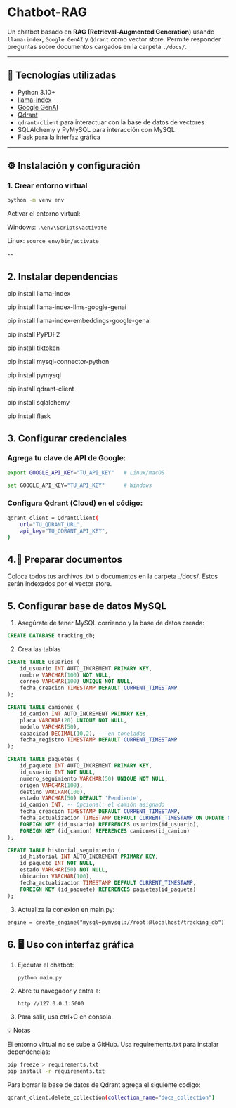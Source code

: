 # Chatbot-RAG

Un chatbot basado en **RAG (Retrieval-Augmented Generation)** usando `llama-index`, `Google GenAI` y `Qdrant` como vector store. Permite responder preguntas sobre documentos cargados en la carpeta `./docs/`.

---

## 🔹 Tecnologías utilizadas

- Python 3.10+
- [llama-index](https://pypi.org/project/llama-index/)
- [Google GenAI](https://cloud.google.com/genai)
- [Qdrant](https://qdrant.tech/)
- `qdrant-client` para interactuar con la base de datos de vectores
- SQLAlchemy y PyMySQL para interacción con MySQL
- Flask para la interfaz gráfica

---

## ⚙️ Instalación y configuración

### 1. Crear entorno virtual

```bash
python -m venv env

```
Activar el entorno virtual:

Windows:
    `.\env\Scripts\activate`

Linux:
    `source env/bin/activate`

--

## 2. Instalar dependencias

pip install llama-index

pip install llama-index-llms-google-genai

pip install llama-index-embeddings-google-genai

pip install PyPDF2

pip install tiktoken

pip install mysql-connector-python

pip install pymysql

pip install qdrant-client

pip install sqlalchemy

pip install flask



## 3. Configurar credenciales

 ### Agrega tu clave de API de Google:

```bash
export GOOGLE_API_KEY="TU_API_KEY"   # Linux/macOS

set GOOGLE_API_KEY="TU_API_KEY"      # Windows
```
### Configura Qdrant (Cloud) en el código:
```bash
qdrant_client = QdrantClient(
    url="TU_QDRANT_URL",
    api_key="TU_QDRANT_API_KEY",
)

```

## 4.📂 Preparar documentos

Coloca todos tus archivos .txt o documentos en la carpeta ./docs/. Estos serán indexados por el vector store.

## 5. Configurar base de datos MySQL

1. Asegúrate de tener MySQL corriendo y la base de datos creada:

```sql
CREATE DATABASE tracking_db;
```

2. Crea las tablas

```sql
CREATE TABLE usuarios (
    id_usuario INT AUTO_INCREMENT PRIMARY KEY,
    nombre VARCHAR(100) NOT NULL,
    correo VARCHAR(100) UNIQUE NOT NULL,
    fecha_creacion TIMESTAMP DEFAULT CURRENT_TIMESTAMP
); 
```

```sql
CREATE TABLE camiones (
    id_camion INT AUTO_INCREMENT PRIMARY KEY,
    placa VARCHAR(20) UNIQUE NOT NULL,
    modelo VARCHAR(50),
    capacidad DECIMAL(10,2), -- en toneladas
    fecha_registro TIMESTAMP DEFAULT CURRENT_TIMESTAMP
);
```

```sql
CREATE TABLE paquetes (
    id_paquete INT AUTO_INCREMENT PRIMARY KEY,
    id_usuario INT NOT NULL,
    numero_seguimiento VARCHAR(50) UNIQUE NOT NULL,
    origen VARCHAR(100),
    destino VARCHAR(100),
    estado VARCHAR(50) DEFAULT 'Pendiente',
    id_camion INT, -- Opcional: el camión asignado
    fecha_creacion TIMESTAMP DEFAULT CURRENT_TIMESTAMP,
    fecha_actualizacion TIMESTAMP DEFAULT CURRENT_TIMESTAMP ON UPDATE CURRENT_TIMESTAMP,
    FOREIGN KEY (id_usuario) REFERENCES usuarios(id_usuario),
    FOREIGN KEY (id_camion) REFERENCES camiones(id_camion)
);
```

```sql
CREATE TABLE historial_seguimiento (
    id_historial INT AUTO_INCREMENT PRIMARY KEY,
    id_paquete INT NOT NULL,
    estado VARCHAR(50) NOT NULL,
    ubicacion VARCHAR(100),
    fecha_actualizacion TIMESTAMP DEFAULT CURRENT_TIMESTAMP,
    FOREIGN KEY (id_paquete) REFERENCES paquetes(id_paquete)
);
```

3. Actualiza la conexión en main.py:

`engine = create_engine("mysql+pymysql://root:@localhost/tracking_db")`


## 6. 🖥️ Uso con interfaz gráfica

1. Ejecutar el chatbot:

    `python main.py`

2. Abre tu navegador y entra a:

    `http://127.0.0.1:5000`

3. Para salir, usa ctrl+C en consola.

💡 Notas

El entorno virtual no se sube a GitHub. Usa requirements.txt para instalar dependencias:

```bash
pip freeze > requirements.txt
pip install -r requirements.txt
```

Para borrar la base de datos de Qdrant agrega el siguiente codigo:

```bash
qdrant_client.delete_collection(collection_name="docs_collection")
```